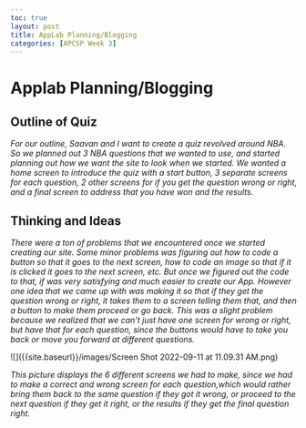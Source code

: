 ```yaml
---
toc: true
layout: post
title: AppLab Planning/Blogging
categories: [APCSP Week 3]
---
```

# Applab Planning/Blogging

## Outline of Quiz
*For our outline, Saavan and I want to create a quiz revolved around NBA. So we planned out 3 NBA questions that we wanted to use, and started planning out how we want the site to look when we started. We wanted a home screen to introduce the quiz with a start button, 3 separate screens for each question, 2 other screens for if you get the question wrong or right, and a final screen to address that you have won and the results.*

## Thinking and Ideas
*There were a ton of problems that we encountered once we started creating our site. Some minor problems was figuring out how to code a button so that it goes to the next screen, how to code an image so that if it is clicked it goes to the next screen, etc. But once we figured out the code to that, if was very satisfying and much easier to create our App. However one idea that we came up with was making it so that if they get the question wrong or right, it takes them to a screen telling them that, and then a button to make them proceed or go back. This was a slight problem because we realized that we can't just have one screen for wrong or right, but have that for each question, since the buttons would have to take you back or move you forward at different questions.*

![]({{site.baseurl}}/images/Screen Shot 2022-09-11 at 11.09.31 AM.png) 

*This picture displays the 6 different screens we had to make, since we had to make a correct and wrong screen for each question,which would rather bring them back to the same question if they got it wrong, or proceed to the next question if they get it right, or the results if they get the final question right.*